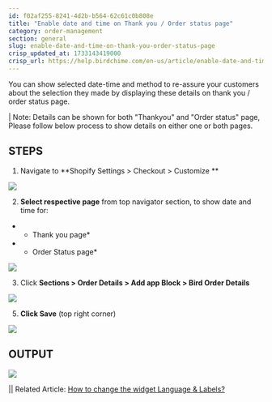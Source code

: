 ```yaml
---
id: f02af255-8241-4d2b-b564-62c61c0b808e
title: "Enable date and time on Thank you / Order status page"
category: order-management
section: general
slug: enable-date-and-time-on-thank-you-order-status-page
crisp_updated_at: 1733143419000
crisp_url: https://help.birdchime.com/en-us/article/enable-date-and-time-on-thank-you-order-status-page-1mvhech/
---
```


You can show selected date-time and method to re-assure your customers about the selection they made by displaying these details on thank you / order status page.

| Note: Details can be shown for both "Thankyou" and "Order status" page, Please follow below process to show details on either one or both pages.

## STEPS

1. Navigate to **Shopify Settings > Checkout > Customize **

![](https://storage.crisp.chat/users/helpdesk/website/ca826b447482b000/screenshot-2024-06-19-at-15481_1h2oddy.png)

2. **Select respective page** from top navigator section, to show date and time for:
* * Thank you page*
* * Order Status page*

![](https://storage.crisp.chat/users/helpdesk/website/ca826b447482b000/screenshot-2024-06-19-at-16532_12wjr9.png)

3. Click **Sections > Order Details > Add app Block > Bird Order Details**

![](https://storage.crisp.chat/users/helpdesk/website/ca826b447482b000/datetimethankyou_1f95ii7.png)

5. **Click Save** (top right corner)

![](https://storage.crisp.chat/users/helpdesk/website/ca826b447482b000/screenshot-2024-10-24-at-09070_17aquw1.png)

## OUTPUT

![](https://storage.crisp.chat/users/helpdesk/website/ca826b447482b000/screenshot-2024-06-19-at-17385_km3nuy.png)

|| Related Article: [How to change the widget Language & Labels?](https://help.birdchime.com/en-us/article/how-to-change-the-widget-language-labels-11stcld/)
